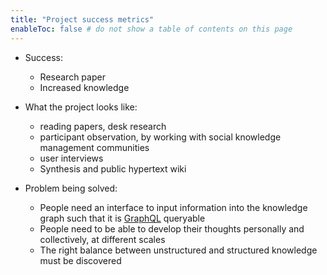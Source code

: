 ```yaml
---
title: "Project success metrics"
enableToc: false # do not show a table of contents on this page
---
```

-   Success:
    -   Research paper
    -   Increased knowledge


- What the project looks like:
    - reading papers, desk research
    - participant observation, by working with social knowledge management communities
    - user interviews
    - Synthesis and public hypertext wiki


- Problem being solved:
    - People need an interface to input information into the knowledge graph such that it is [GraphQL](app://obsidian.md/GraphQL) queryable
    - People need to be able to develop their thoughts personally and collectively, at different scales
    - The right balance between unstructured and structured knowledge must be discovered